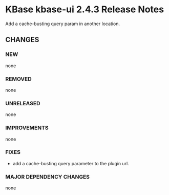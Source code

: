 # KBase kbase-ui 2.4.3 Release Notes

Add a cache-busting query param in another location.

## CHANGES

### NEW

none

### REMOVED

none

### UNRELEASED

none

### IMPROVEMENTS

none

### FIXES

- add a cache-busting query parameter to the plugin url.

### MAJOR DEPENDENCY CHANGES

none
